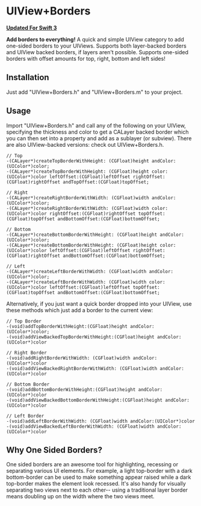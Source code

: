 # UIView+Borders

**[Updated For Swift 3](https://github.com/aaronn/UIView-Borders-Swift)**

**Add borders to everything!** A quick and simple UIView category to add one-sided borders to your UIViews. Supports both layer-backed borders and UIView backed borders, if layers aren't possible. Supports one-sided borders with offset amounts for top, right, bottom and left sides!

## Installation
Just add "UIView+Borders.h" and "UIView+Borders.m" to your project. 

## Usage
Import "UIView+Borders.h" and call any of the following on your UIView, specifying the thickness and color to get a CALayer backed border which you can then set into a property and add as a sublayer (or subview). There are also UIView-backed versions: check out UIView+Borders.h.

    // Top
    -(CALayer*)createTopBorderWithHeight: (CGFloat)height andColor:(UIColor*)color;
    -(CALayer*)createTopBorderWithHeight: (CGFloat)height color:(UIColor*)color leftOffset:(CGFloat)leftOffset rightOffset:(CGFloat)rightOffset andTopOffset:(CGFloat)topOffset;

    // Right
    -(CALayer*)createRightBorderWithWidth: (CGFloat)width andColor:(UIColor*)color;
    -(CALayer*)createRightBorderWithWidth: (CGFloat)width color:(UIColor*)color rightOffset:(CGFloat)rightOffset topOffset:(CGFloat)topOffset andBottomOffset:(CGFloat)bottomOffset;

    // Bottom
    -(CALayer*)createBottomBorderWithHeight: (CGFloat)height andColor:(UIColor*)color;
    -(CALayer*)createBottomBorderWithHeight: (CGFloat)height color:(UIColor*)color leftOffset:(CGFloat)leftOffset rightOffset:(CGFloat)rightOffset andBottomOffset:(CGFloat)bottomOffset;

    // Left
    -(CALayer*)createLeftBorderWithWidth: (CGFloat)width andColor:(UIColor*)color;
    -(CALayer*)createLeftBorderWithWidth: (CGFloat)width color:(UIColor*)color leftOffset:(CGFloat)leftOffset topOffset:(CGFloat)topOffset andBottomOffset:(CGFloat)bottomOffset;


Alternatively, if you just want a quick border dropped into your UIView, use these methods which just add a border to the current view:

    // Top Border
    -(void)addTopBorderWithHeight:(CGFloat)height andColor:(UIColor*)color;
    -(void)addViewBackedTopBorderWithHeight:(CGFloat)height andColor:(UIColor*)color

    // Right Border
    -(void)addRightBorderWithWidth: (CGFloat)width andColor:(UIColor*)color
    -(void)addViewBackedRightBorderWithWidth: (CGFloat)width andColor:(UIColor*)color

    // Bottom Border
    -(void)addBottomBorderWithHeight:(CGFloat)height andColor:(UIColor*)color
    -(void)addViewBackedBottomBorderWithHeight:(CGFloat)height andColor:(UIColor*)color

    // Left Border
    -(void)addLeftBorderWithWidth: (CGFloat)width andColor:(UIColor*)color
    -(void)addViewBackedLeftBorderWithWidth: (CGFloat)width andColor:(UIColor*)color

## Why One Sided Borders?
One sided borders are an awesome tool for highlighting, recessing or separating various UI elements. For example, a light top-border with a dark bottom-border can be used to make something appear raised while a dark top-border makes the element look recessed. It's also handy for visually separating two views next to each other-- using a traditional layer border means doubling up on the width where the two views meet.
